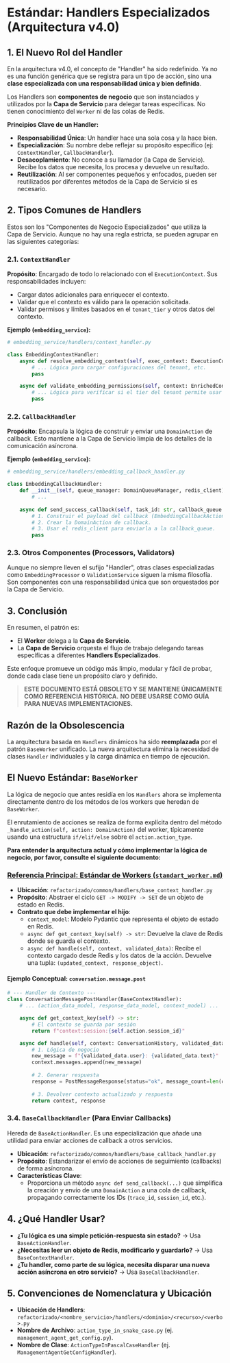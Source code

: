 # Estándar: Handlers Especializados (Arquitectura v4.0)

## 1. El Nuevo Rol del Handler

En la arquitectura v4.0, el concepto de "Handler" ha sido redefinido. Ya no es una función genérica que se registra para un tipo de acción, sino una **clase especializada con una responsabilidad única y bien definida**.

Los Handlers son **componentes de negocio** que son instanciados y utilizados por la **Capa de Servicio** para delegar tareas específicas. No tienen conocimiento del `Worker` ni de las colas de Redis.

**Principios Clave de un Handler:**

- **Responsabilidad Única**: Un handler hace una sola cosa y la hace bien.
- **Especialización**: Su nombre debe reflejar su propósito específico (ej: `ContextHandler`, `CallbackHandler`).
- **Desacoplamiento**: No conoce a su llamador (la Capa de Servicio). Recibe los datos que necesita, los procesa y devuelve un resultado.
- **Reutilización**: Al ser componentes pequeños y enfocados, pueden ser reutilizados por diferentes métodos de la Capa de Servicio si es necesario.

## 2. Tipos Comunes de Handlers

Estos son los "Componentes de Negocio Especializados" que utiliza la Capa de Servicio. Aunque no hay una regla estricta, se pueden agrupar en las siguientes categorías:

### 2.1. `ContextHandler`

**Propósito**: Encargado de todo lo relacionado con el `ExecutionContext`. Sus responsabilidades incluyen:
- Cargar datos adicionales para enriquecer el contexto.
- Validar que el contexto es válido para la operación solicitada.
- Validar permisos y límites basados en el `tenant_tier` y otros datos del contexto.

**Ejemplo (`embedding_service`):**
```python
# embedding_service/handlers/context_handler.py

class EmbeddingContextHandler:
    async def resolve_embedding_context(self, exec_context: ExecutionContext) -> EnrichedContext:
        # ... Lógica para cargar configuraciones del tenant, etc.
        pass

    async def validate_embedding_permissions(self, context: EnrichedContext, ...):
        # ... Lógica para verificar si el tier del tenant permite usar el modelo, etc.
        pass
```

### 2.2. `CallbackHandler`

**Propósito**: Encapsula la lógica de construir y enviar una `DomainAction` de callback. Esto mantiene a la Capa de Servicio limpia de los detalles de la comunicación asíncrona.

**Ejemplo (`embedding_service`):**
```python
# embedding_service/handlers/embedding_callback_handler.py

class EmbeddingCallbackHandler:
    def __init__(self, queue_manager: DomainQueueManager, redis_client):
        # ...
    
    async def send_success_callback(self, task_id: str, callback_queue: str, ...):
        # 1. Construir el payload del callback (EmbeddingCallbackAction).
        # 2. Crear la DomainAction de callback.
        # 3. Usar el redis_client para enviarla a la callback_queue.
        pass
```

### 2.3. Otros Componentes (Processors, Validators)

Aunque no siempre lleven el sufijo "Handler", otras clases especializadas como `EmbeddingProcessor` o `ValidationService` siguen la misma filosofía. Son componentes con una responsabilidad única que son orquestados por la Capa de Servicio.

## 3. Conclusión

En resumen, el patrón es:

- El **Worker** delega a la **Capa de Servicio**.
- La **Capa de Servicio** orquesta el flujo de trabajo delegando tareas específicas a diferentes **Handlers Especializados**.

Este enfoque promueve un código más limpio, modular y fácil de probar, donde cada clase tiene un propósito claro y definido.

> **ESTE DOCUMENTO ESTÁ OBSOLETO Y SE MANTIENE ÚNICAMENTE COMO REFERENCIA HISTÓRICA.**
> **NO DEBE USARSE COMO GUÍA PARA NUEVAS IMPLEMENTACIONES.**

## Razón de la Obsolescencia

La arquitectura basada en `Handlers` dinámicos ha sido **reemplazada** por el patrón `BaseWorker` unificado. La nueva arquitectura elimina la necesidad de clases `Handler` individuales y la carga dinámica en tiempo de ejecución.

## El Nuevo Estándar: `BaseWorker`

La lógica de negocio que antes residía en los `Handlers` ahora se implementa directamente dentro de los métodos de los workers que heredan de `BaseWorker`.

El enrutamiento de acciones se realiza de forma explícita dentro del método `_handle_action(self, action: DomainAction)` del worker, típicamente usando una estructura `if/elif/else` sobre el `action.action_type`.

**Para entender la arquitectura actual y cómo implementar la lógica de negocio, por favor, consulte el siguiente documento:**

### **[Referencia Principal: Estándar de Workers (`standart_worker.md`)](./standart_worker.md)**

-   **Ubicación**: `refactorizado/common/handlers/base_context_handler.py`
-   **Propósito**: Abstraer el ciclo `GET -> MODIFY -> SET` de un objeto de estado en Redis.
-   **Contrato que debe implementar el hijo**:
    -   `context_model`: Modelo Pydantic que representa el objeto de estado en Redis.
    -   `async def get_context_key(self) -> str`: Devuelve la clave de Redis donde se guarda el contexto.
    -   `async def handle(self, context, validated_data)`: Recibe el contexto cargado desde Redis y los datos de la acción. Devuelve una tupla: `(updated_context, response_object)`.

#### Ejemplo Conceptual: `conversation.message.post`

```python
# --- Handler de Contexto ---
class ConversationMessagePostHandler(BaseContextHandler):
    # ... (action_data_model, response_data_model, context_model) ...

    async def get_context_key(self) -> str:
        # El contexto se guarda por sesión
        return f"context:session:{self.action.session_id}"

    async def handle(self, context: ConversationHistory, validated_data: PostMessageData) -> Tuple[ConversationHistory, PostMessageResponse]:
        # 1. Lógica de negocio
        new_message = f"{validated_data.user}: {validated_data.text}"
        context.messages.append(new_message)
        
        # 2. Generar respuesta
        response = PostMessageResponse(status="ok", message_count=len(context.messages))
        
        # 3. Devolver contexto actualizado y respuesta
        return context, response
```

### 3.4. `BaseCallbackHandler` (Para Enviar Callbacks)

Hereda de `BaseActionHandler`. Es una especialización que añade una utilidad para enviar acciones de callback a otros servicios.

-   **Ubicación**: `refactorizado/common/handlers/base_callback_handler.py`
-   **Propósito**: Estandarizar el envío de acciones de seguimiento (callbacks) de forma asíncrona.
-   **Características Clave**:
    -   Proporciona un método `async def send_callback(...)` que simplifica la creación y envío de una `DomainAction` a una cola de callback, propagando correctamente los IDs (`trace_id`, `session_id`, etc.).

## 4. ¿Qué Handler Usar?

-   **¿Tu lógica es una simple petición-respuesta sin estado?** -> Usa `BaseActionHandler`.
-   **¿Necesitas leer un objeto de Redis, modificarlo y guardarlo?** -> Usa `BaseContextHandler`.
-   **¿Tu handler, como parte de su lógica, necesita disparar una nueva acción asíncrona en otro servicio?** -> Usa `BaseCallbackHandler`.

## 5. Convenciones de Nomenclatura y Ubicación

-   **Ubicación de Handlers**: `refactorizado/<nombre_servicio>/handlers/<dominio>/<recurso>/<verbo>.py`
-   **Nombre de Archivo**: `action_type_in_snake_case.py` (ej. `management_agent_get_config.py`).
-   **Nombre de Clase**: `ActionTypeInPascalCaseHandler` (ej. `ManagementAgentGetConfigHandler`).
